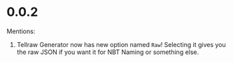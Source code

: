 # 0.0.2
Mentions:
1. Tellraw Generator now has new option named `Raw`! Selecting it gives you the raw JSON if you want it for NBT Naming or something else.
